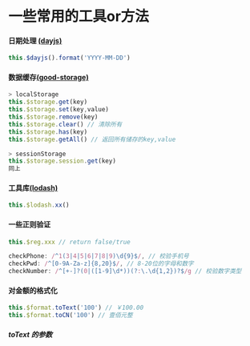 # 一些常用的工具or方法


#### 日期处理 [(dayjs)](https://dayjs.gitee.io/docs/zh-CN/installation/installation)


``` js
this.$dayjs().format('YYYY-MM-DD')
```

#### 数据缓存[(good-storage)](https://www.npmjs.com/package/good-storage)

``` js
> localStorage
this.$storage.get(key)
this.$storage.set(key,value)
this.$storage.remove(key)
this.$storage.clear() // 清除所有
this.$storage.has(key)
this.$storage.getAll() // 返回所有储存的key,value

> sessionStorage
this.$storage.session.get(key)
同上
```

#### 工具库[(lodash)](https://www.lodashjs.com/)

``` js
this.$lodash.xx()
```

#### 一些正则验证 



``` js
this.$reg.xxx // return false/true

checkPhone: /^1(3|4|5|6|7|8|9)\d{9}$/, // 校验手机号
checkPwd: /^[0-9A-Za-z]{8,20}$/, // 8-20位的字母和数字
checkNumber: /^[+-]?(0|([1-9]\d*))(?:\.\d{1,2})?$/g // 校验数字类型

```

#### 对金额的格式化

``` js
this.$format.toText('100') // ￥100.00
this.$format.toCN('100') // 壹佰元整
```

##### toText 的参数
<api :list="list"></api>

<script>
    export default {
        data(){
            return {
                list:[
                    {query:'number',desc:'要格式化的数字',type:'number',options:'-',default:'-'},
                    {query:'decimals',desc:'保留几位小数',type:'number',options:'-',default:'2'},
                    {query:'dec_point',desc:'小数点符号',type:'string',options:'-',default:'.'},
                    {query:'thousands_sep',desc:'千分符符号',type:'string',options:'-',default:','},
                    {query:'symbol',desc:'金额符号',type:'string',options:'-',default:'￥'},
                ],
            }
        }
    }
</script>